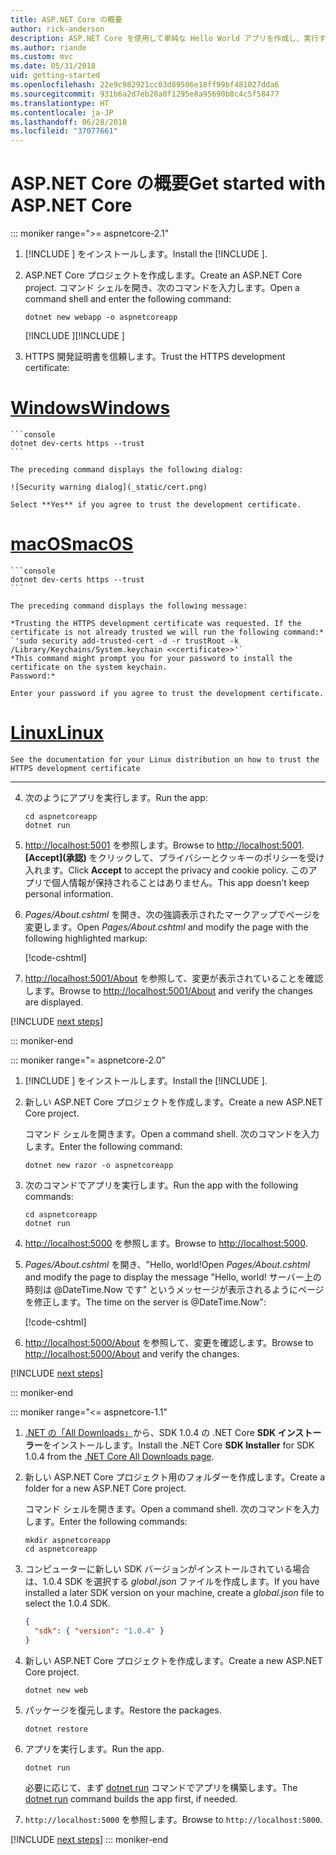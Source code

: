 ```yaml
---
title: ASP.NET Core の概要
author: rick-anderson
description: ASP.NET Core を使用して単純な Hello World アプリを作成し、実行する簡単なチュートリアルです。
ms.author: riande
ms.custom: mvc
ms.date: 05/31/2018
uid: getting-started
ms.openlocfilehash: 22e9c982921cc03d89506e18ff99bf481027dda6
ms.sourcegitcommit: 931b6a2d7eb28a0f1295e8a95690b8c4c5f58477
ms.translationtype: HT
ms.contentlocale: ja-JP
ms.lasthandoff: 06/28/2018
ms.locfileid: "37077661"
---
```

# <a name="get-started-with-aspnet-core"></a><span data-ttu-id="ec28d-103">ASP.NET Core の概要</span><span class="sxs-lookup"><span data-stu-id="ec28d-103">Get started with ASP.NET Core</span></span>

::: moniker range=">= aspnetcore-2.1"

1. <span data-ttu-id="ec28d-104">[!INCLUDE [](~/includes/2.1-SDK.md)] をインストールします。</span><span class="sxs-lookup"><span data-stu-id="ec28d-104">Install the [!INCLUDE [](~/includes/2.1-SDK.md)].</span></span>

2. <span data-ttu-id="ec28d-105">ASP.NET Core プロジェクトを作成します。</span><span class="sxs-lookup"><span data-stu-id="ec28d-105">Create an ASP.NET Core project.</span></span> <span data-ttu-id="ec28d-106">コマンド シェルを開き、次のコマンドを入力します。</span><span class="sxs-lookup"><span data-stu-id="ec28d-106">Open a command shell and enter the following command:</span></span>

    ```console
    dotnet new webapp -o aspnetcoreapp
    ```

    <span data-ttu-id="ec28d-107">[!INCLUDE [](~/includes/webapp-alias-notice.md) [](~/includes/webapp-alias-notice.md)]</span><span class="sxs-lookup"><span data-stu-id="ec28d-107">[!INCLUDE [](~/includes/webapp-alias-notice.md) [](~/includes/webapp-alias-notice.md)]</span></span>

3. <span data-ttu-id="ec28d-108">HTTPS 開発証明書を信頼します。</span><span class="sxs-lookup"><span data-stu-id="ec28d-108">Trust the HTTPS development certificate:</span></span>

# <a name="windowstabwindows"></a>[<span data-ttu-id="ec28d-109">Windows</span><span class="sxs-lookup"><span data-stu-id="ec28d-109">Windows</span></span>](#tab/windows)

    ```console
    dotnet dev-certs https --trust
    ```

    The preceding command displays the following dialog:

    ![Security warning dialog](_static/cert.png)

    Select **Yes** if you agree to trust the development certificate.

# <a name="macostabmacos"></a>[<span data-ttu-id="ec28d-110">macOS</span><span class="sxs-lookup"><span data-stu-id="ec28d-110">macOS</span></span>](#tab/macos)

    ```console
    dotnet dev-certs https --trust
    ```

    The preceding command displays the following message:

    *Trusting the HTTPS development certificate was requested. If the certificate is not already trusted we will run the following command:*
    `'sudo security add-trusted-cert -d -r trustRoot -k /Library/Keychains/System.keychain <<certificate>>'`
    *This command might prompt you for your password to install the certificate on the system keychain.
    Password:*

    Enter your password if you agree to trust the development certificate.

# <a name="linuxtablinux"></a>[<span data-ttu-id="ec28d-111">Linux</span><span class="sxs-lookup"><span data-stu-id="ec28d-111">Linux</span></span>](#tab/linux)

    See the documentation for your Linux distribution on how to trust the HTTPS development certificate
---

4. <span data-ttu-id="ec28d-112">次のようにアプリを実行します。</span><span class="sxs-lookup"><span data-stu-id="ec28d-112">Run the app:</span></span>

    ```console
    cd aspnetcoreapp
    dotnet run
    ```

5. <span data-ttu-id="ec28d-113">[http://localhost:5001](http://localhost:5001) を参照します。</span><span class="sxs-lookup"><span data-stu-id="ec28d-113">Browse to [http://localhost:5001](http://localhost:5001).</span></span>  <span data-ttu-id="ec28d-114">**[Accept]\(承認\)** をクリックして、プライバシーとクッキーのポリシーを受け入れます。</span><span class="sxs-lookup"><span data-stu-id="ec28d-114">Click **Accept** to accept the privacy and cookie policy.</span></span> <span data-ttu-id="ec28d-115">このアプリで個人情報が保持されることはありません。</span><span class="sxs-lookup"><span data-stu-id="ec28d-115">This app doesn't keep personal information.</span></span>

6. <span data-ttu-id="ec28d-116">*Pages/About.cshtml* を開き、次の強調表示されたマークアップでページを変更します。</span><span class="sxs-lookup"><span data-stu-id="ec28d-116">Open *Pages/About.cshtml* and modify the page with the following highlighted markup:</span></span>

    [!code-cshtml[](sample/getting-started/about.cshtml?highlight=9)]

7. <span data-ttu-id="ec28d-117">[http://localhost:5001/About](http://localhost:5001/About) を参照して、変更が表示されていることを確認します。</span><span class="sxs-lookup"><span data-stu-id="ec28d-117">Browse to [http://localhost:5001/About](http://localhost:5001/About) and verify the changes are displayed.</span></span>

[!INCLUDE [next steps](~/includes/getting-started/next-steps.md)]

::: moniker-end

::: moniker range="= aspnetcore-2.0"

1. <span data-ttu-id="ec28d-118">[!INCLUDE [](~/includes/net-core-sdk-download-link.md)] をインストールします。</span><span class="sxs-lookup"><span data-stu-id="ec28d-118">Install the [!INCLUDE [](~/includes/net-core-sdk-download-link.md)].</span></span>

2. <span data-ttu-id="ec28d-119">新しい ASP.NET Core プロジェクトを作成します。</span><span class="sxs-lookup"><span data-stu-id="ec28d-119">Create a new ASP.NET Core project.</span></span>

   <span data-ttu-id="ec28d-120">コマンド シェルを開きます。</span><span class="sxs-lookup"><span data-stu-id="ec28d-120">Open a command shell.</span></span> <span data-ttu-id="ec28d-121">次のコマンドを入力します。</span><span class="sxs-lookup"><span data-stu-id="ec28d-121">Enter the following command:</span></span>

    ```console
    dotnet new razor -o aspnetcoreapp
    ```

3. <span data-ttu-id="ec28d-122">次のコマンドでアプリを実行します。</span><span class="sxs-lookup"><span data-stu-id="ec28d-122">Run the app with the following commands:</span></span>

    ```console
    cd aspnetcoreapp
    dotnet run
    ```

4. <span data-ttu-id="ec28d-123">[http://localhost:5000](http://localhost:5000) を参照します。</span><span class="sxs-lookup"><span data-stu-id="ec28d-123">Browse to [http://localhost:5000](http://localhost:5000).</span></span>

5. <span data-ttu-id="ec28d-124">*Pages/About.cshtml* を開き、"Hello, world!</span><span class="sxs-lookup"><span data-stu-id="ec28d-124">Open *Pages/About.cshtml* and modify the page to display the message "Hello, world!</span></span> <span data-ttu-id="ec28d-125">サーバー上の時刻は @DateTime.Now です" というメッセージが表示されるようにページを修正します。</span><span class="sxs-lookup"><span data-stu-id="ec28d-125">The time on the server is @DateTime.Now":</span></span>

    [!code-cshtml[](sample/getting-started/about.cshtml?highlight=9&range=1-9)]

6. <span data-ttu-id="ec28d-126">[http://localhost:5000/About](http://localhost:5000/About) を参照して、変更を確認します。</span><span class="sxs-lookup"><span data-stu-id="ec28d-126">Browse to [http://localhost:5000/About](http://localhost:5000/About) and verify the changes.</span></span>

[!INCLUDE [next steps](~/includes/getting-started/next-steps.md)]

::: moniker-end

::: moniker range="<= aspnetcore-1.1"

1. <span data-ttu-id="ec28d-127">[.NET の「All Downloads」](https://www.microsoft.com/net/download/all)から、SDK 1.0.4 の .NET Core **SDK インストーラー**をインストールします。</span><span class="sxs-lookup"><span data-stu-id="ec28d-127">Install the .NET Core **SDK Installer** for SDK 1.0.4 from the [.NET Core All Downloads page](https://www.microsoft.com/net/download/all).</span></span>

2. <span data-ttu-id="ec28d-128">新しい ASP.NET Core プロジェクト用のフォルダーを作成します。</span><span class="sxs-lookup"><span data-stu-id="ec28d-128">Create a folder for a new ASP.NET Core project.</span></span>

   <span data-ttu-id="ec28d-129">コマンド シェルを開きます。</span><span class="sxs-lookup"><span data-stu-id="ec28d-129">Open a command shell.</span></span> <span data-ttu-id="ec28d-130">次のコマンドを入力します。</span><span class="sxs-lookup"><span data-stu-id="ec28d-130">Enter the following commands:</span></span>

   ```console
   mkdir aspnetcoreapp
   cd aspnetcoreapp
   ```

3. <span data-ttu-id="ec28d-131">コンピューターに新しい SDK バージョンがインストールされている場合は、1.0.4 SDK を選択する *global.json* ファイルを作成します。</span><span class="sxs-lookup"><span data-stu-id="ec28d-131">If you have installed a later SDK version on your machine, create a *global.json* file to select the 1.0.4 SDK.</span></span>

   ```json
   {
     "sdk": { "version": "1.0.4" }
   }
   ```

4. <span data-ttu-id="ec28d-132">新しい ASP.NET Core プロジェクトを作成します。</span><span class="sxs-lookup"><span data-stu-id="ec28d-132">Create a new ASP.NET Core project.</span></span>

   ```console
   dotnet new web
   ```

5. <span data-ttu-id="ec28d-133">パッケージを復元します。</span><span class="sxs-lookup"><span data-stu-id="ec28d-133">Restore the packages.</span></span>

    ```console
    dotnet restore
    ```

6. <span data-ttu-id="ec28d-134">アプリを実行します。</span><span class="sxs-lookup"><span data-stu-id="ec28d-134">Run the app.</span></span>

   ```console
   dotnet run
   ```

   <span data-ttu-id="ec28d-135">必要に応じて、まず [dotnet run](/dotnet/core/tools/dotnet-run) コマンドでアプリを構築します。</span><span class="sxs-lookup"><span data-stu-id="ec28d-135">The [dotnet run](/dotnet/core/tools/dotnet-run) command builds the app first, if needed.</span></span>

7. <span data-ttu-id="ec28d-136">`http://localhost:5000` を参照します。</span><span class="sxs-lookup"><span data-stu-id="ec28d-136">Browse to `http://localhost:5000`.</span></span>

[!INCLUDE [next steps](~/includes/getting-started/next-steps.md)]
::: moniker-end
